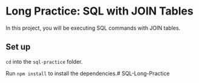 # Long Practice: SQL with JOIN Tables

In this project, you will be executing SQL commands with JOIN tables.

## Set up

`cd` into the `sql-practice` folder.

Run `npm install` to install the dependencies.# SQL-Long-Practice
